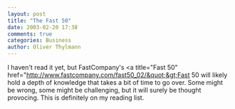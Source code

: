 ```yaml
---
layout: post
title: "The Fast 50"
date: 2003-02-20 17:38
comments: true
categories: Business
author: Oliver Thylmann
---
```



I haven't read it yet, but FastCompany's &lt;a title=&quot;Fast 50&quot; href=&quot;http://www.fastcompany.com/fast50_02/&quot;&gt;Fast 50 will likely hold a depth of knowledge that takes a bit of time to go over. Some might be wrong, some might be challenging, but it will surely be thought provocing. This is definitely on my reading list.


